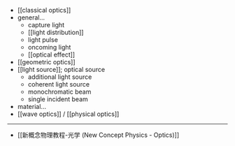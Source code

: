- [[classical optics]]
- general...
    - capture light
    - [[light distribution]]
    - light pulse
    - oncoming light
    - [[optical effect]]
- [[geometric optics]]
- [[light source]]; optical source
    - additional light source
    - coherent light source
    - monochromatic beam
    - single incident beam
- material...
- [[wave optics]] / [[physical optics]]
- ---
- [[新概念物理教程-光学 (New Concept Physics - Optics)]]
